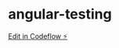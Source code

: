# angular-testing

[Edit in Codeflow ⚡️](https://stackblitz.com/~/github.com/mitchelsteel/angular-testing)